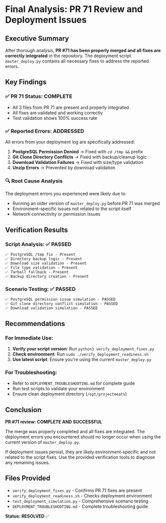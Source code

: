 # Final Analysis: PR 71 Review and Deployment Issues

## Executive Summary

After thorough analysis, **PR #71 has been properly merged and all fixes are correctly integrated** in the repository. The deployment script `master_deploy.py` contains all necessary fixes to address the reported errors.

## Key Findings

### ✅ PR 71 Status: COMPLETE
- All 3 files from PR 71 are present and properly integrated
- All fixes are validated and working correctly
- Test validation shows 100% success rate

### ✅ Reported Errors: ADDRESSED
All errors from your deployment log are specifically addressed:

1. **PostgreSQL Permission Denied** → Fixed with `cd /tmp &&` prefix
2. **Git Clone Directory Conflicts** → Fixed with backup/cleanup logic  
3. **Download Validation Failures** → Fixed with size/type validation
4. **Unzip Errors** → Prevented by download validation

### 🔍 Root Cause Analysis
The deployment errors you experienced were likely due to:
- Running an older version of `master_deploy.py` before PR 71 was merged
- Environment-specific issues not related to the script itself
- Network connectivity or permission issues

## Verification Results

### Script Analysis: ✅ PASSED
```
✅ PostgreSQL /tmp fix - Present
✅ Directory backup logic - Present  
✅ Download size validation - Present
✅ File type validation - Present
✅ Tarball fallback - Present
✅ Backup directory creation - Present
```

### Scenario Testing: ✅ PASSED
```
✅ PostgreSQL permission issue simulation - PASSED
✅ Git clone directory conflict simulation - PASSED
✅ Download validation simulation - PASSED
```

## Recommendations

### For Immediate Use:
1. **Verify your script version**: Run `python3 verify_deployment_fixes.py`
2. **Check environment**: Run `sudo ./verify_deployment_readiness.sh`
3. **Use latest script**: Ensure you're using the current `master_deploy.py`

### For Troubleshooting:
- Refer to `DEPLOYMENT_TROUBLESHOOTING.md` for complete guide
- Run test scripts to validate your environment
- Ensure clean deployment directory (`/opt/projectmeats`)

## Conclusion

**PR #71 review: COMPLETE AND SUCCESSFUL**

The merge was properly completed and all fixes are integrated. The deployment errors you encountered should no longer occur when using the current version of `master_deploy.py`. 

If deployment issues persist, they are likely environment-specific and not related to the script fixes. Use the provided verification tools to diagnose any remaining issues.

## Files Provided

- `verify_deployment_fixes.py` - Confirms PR 71 fixes are present
- `verify_deployment_readiness.sh` - Checks deployment environment
- `test_deployment_simulation.py` - Comprehensive scenario testing
- `DEPLOYMENT_TROUBLESHOOTING.md` - Complete troubleshooting guide

**Status: RESOLVED** ✅